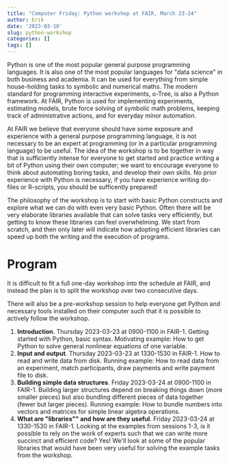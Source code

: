 ```yaml
---
title: "Computer Friday: Python workshop at FAIR, March 23-24"
author: Erik
date: '2023-03-10'
slug: python-workshop
categories: []
tags: []
---
```



Python is one of the most popular general purpose programming languages. 
It is also one of the most popular languages for "data science" in both business 
and academia. It can be used for everything from simple house-holding tasks to 
symbolic and numerical maths. The modern standard for programming interactive 
experiments, o-Tree, is also a Python framework. 
At FAIR, Python is used for implementing experiments, estimating 
models, brute force solving of symbolic math problems, keeping track of administrative actions, 
and for everyday minor automation.

At FAIR we believe that everyone should have some exposure
and experience with a general purpose programming language, it is not necessary to be an expert
at programming (or in a particular programming language) to be useful.
The idea of the workshop is to be together in way that is sufficiently intense for everyone to get
started and practice writing a bit of Python using their own computer; we want to encourage 
everyone to think about automating boring tasks, and develop their own skills. No prior experience
with Python is necessary, if you have experience writing do-files or R-scripts, you should be 
sufficently prepared! 

The philosophy of the workshop is to start with basic Python constructs and explore what we can
do with even very basic Python. Often there will be very elaborate libraries available that can solve
tasks very efficiently, but getting to know these libraries can feel overwhelming. We start from
scratch, and then only later will indicate how adopting efficient libraries can speed up both
the writing and the execution of programs.

# Program

It is difficult to fit a full one-day workshop into the schedule at FAIR, and instead the plan is
to split the workshop over two consecutive days. 

There will also be a pre-workshop session to help everyone get Python and necessary tools installed
on their computer such that it is possible to actively follow the workshop.


1. **Introduction**. Thursday 2023-03-23 at 0900-1100 in FAIR-1. Getting started with Python, basic syntax. Motivating example: How to get Python to solve general nonlinear equations of one variable.
2. **Input and output**. Thursday 2023-03-23 at 1330-1530 in FAIR-1. How to read and write data from disk. Running example: How to read data from an experiment, match participants, draw payments and write payment file to disk.
3. **Building simple data structures**. Friday 2023-03-24 at 0900-1100 in FAIR-1. Building larger structures depend on breaking things
down (more smaller pieces) but also bundling different pieces of data together (fewer but larger pieces). Running example: How to bundle numbers
into vectors and matrices for simple linear algebra operations.
4. **What are "libraries"" and how are they useful**. Friday 2023-03-24 at 1330-1530 in FAIR-1. Looking at the examples from sessions 1-3, is it possible
to rely on the work of experts such that we can write more succinct and efficient code? Yes! We'll look at some of the popular libraries that would
have been very useful for solving the example tasks from the workshop.

